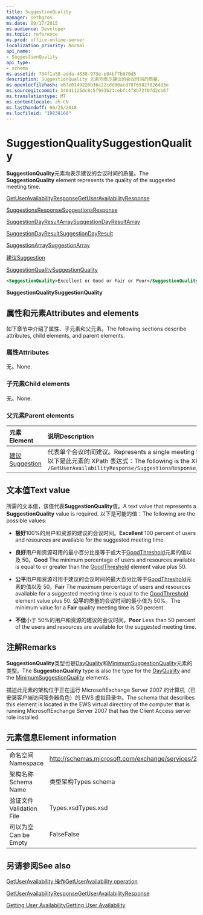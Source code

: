 ```yaml
---
title: SuggestionQuality
manager: sethgros
ms.date: 09/17/2015
ms.audience: Developer
ms.topic: reference
ms.prod: office-online-server
localization_priority: Normal
api_name:
- SuggestionQuality
api_type:
- schema
ms.assetid: 734f1a58-adda-4830-973e-e84bf7b870d5
description: SuggestionQuality 元素均表示建议的会议时间的质量。
ms.openlocfilehash: e67e0149226b36c22cdd00acd78f6582f826dd3e
ms.sourcegitcommit: 34041125dc8c5f993b21cebfc4f8b72f0fd2cb6f
ms.translationtype: MT
ms.contentlocale: zh-CN
ms.lasthandoff: 06/25/2018
ms.locfileid: "19838160"
---
```

# <a name="suggestionquality"></a><span data-ttu-id="0c6e8-103">SuggestionQuality</span><span class="sxs-lookup"><span data-stu-id="0c6e8-103">SuggestionQuality</span></span>

<span data-ttu-id="0c6e8-104">**SuggestionQuality**元素均表示建议的会议时间的质量。</span><span class="sxs-lookup"><span data-stu-id="0c6e8-104">The **SuggestionQuality** element represents the quality of the suggested meeting time.</span></span> 
  
[<span data-ttu-id="0c6e8-105">GetUserAvailabilityResponse</span><span class="sxs-lookup"><span data-stu-id="0c6e8-105">GetUserAvailabilityResponse</span></span>](getuseravailabilityresponse.md)
  
[<span data-ttu-id="0c6e8-106">SuggestionsResponse</span><span class="sxs-lookup"><span data-stu-id="0c6e8-106">SuggestionsResponse</span></span>](suggestionsresponse.md)
  
[<span data-ttu-id="0c6e8-107">SuggestionDayResultArray</span><span class="sxs-lookup"><span data-stu-id="0c6e8-107">SuggestionDayResultArray</span></span>](suggestiondayresultarray.md)
  
[<span data-ttu-id="0c6e8-108">SuggestionDayResult</span><span class="sxs-lookup"><span data-stu-id="0c6e8-108">SuggestionDayResult</span></span>](suggestiondayresult.md)
  
[<span data-ttu-id="0c6e8-109">SuggestionArray</span><span class="sxs-lookup"><span data-stu-id="0c6e8-109">SuggestionArray</span></span>](suggestionarray.md)
  
[<span data-ttu-id="0c6e8-110">建议</span><span class="sxs-lookup"><span data-stu-id="0c6e8-110">Suggestion</span></span>](suggestion.md)
  
[<span data-ttu-id="0c6e8-111">SuggestionQuality</span><span class="sxs-lookup"><span data-stu-id="0c6e8-111">SuggestionQuality</span></span>](suggestionquality.md)
  
```xml
<SuggestionQuality>Excellent or Good or Fair or Poor</SuggestionQuality>
```

 <span data-ttu-id="0c6e8-112">**SuggestionQuality**</span><span class="sxs-lookup"><span data-stu-id="0c6e8-112">**SuggestionQuality**</span></span>
## <a name="attributes-and-elements"></a><span data-ttu-id="0c6e8-113">属性和元素</span><span class="sxs-lookup"><span data-stu-id="0c6e8-113">Attributes and elements</span></span>

<span data-ttu-id="0c6e8-114">如下章节中介绍了属性、子元素和父元素。</span><span class="sxs-lookup"><span data-stu-id="0c6e8-114">The following sections describe attributes, child elements, and parent elements.</span></span>
  
### <a name="attributes"></a><span data-ttu-id="0c6e8-115">属性</span><span class="sxs-lookup"><span data-stu-id="0c6e8-115">Attributes</span></span>

<span data-ttu-id="0c6e8-116">无。</span><span class="sxs-lookup"><span data-stu-id="0c6e8-116">None.</span></span>
  
### <a name="child-elements"></a><span data-ttu-id="0c6e8-117">子元素</span><span class="sxs-lookup"><span data-stu-id="0c6e8-117">Child elements</span></span>

<span data-ttu-id="0c6e8-118">无。</span><span class="sxs-lookup"><span data-stu-id="0c6e8-118">None.</span></span>
  
### <a name="parent-elements"></a><span data-ttu-id="0c6e8-119">父元素</span><span class="sxs-lookup"><span data-stu-id="0c6e8-119">Parent elements</span></span>

|<span data-ttu-id="0c6e8-120">**元素**</span><span class="sxs-lookup"><span data-stu-id="0c6e8-120">**Element**</span></span>|<span data-ttu-id="0c6e8-121">**说明**</span><span class="sxs-lookup"><span data-stu-id="0c6e8-121">**Description**</span></span>|
|:-----|:-----|
|[<span data-ttu-id="0c6e8-122">建议</span><span class="sxs-lookup"><span data-stu-id="0c6e8-122">Suggestion</span></span>](suggestion.md) <br/> |<span data-ttu-id="0c6e8-123">代表单个会议时间建议。</span><span class="sxs-lookup"><span data-stu-id="0c6e8-123">Represents a single meeting time suggestion.</span></span>  <br/> <span data-ttu-id="0c6e8-124">以下是此元素的 XPath 表达式：</span><span class="sxs-lookup"><span data-stu-id="0c6e8-124">The following is the XPath expression to this element:</span></span>  <br/>  `/GetUserAvailabilityResponse/SuggestionsResponse/SuggestionDayResultArray/SuggestionDayResult[i]/SuggestionArray/Suggestion[i]` <br/> |
   
## <a name="text-value"></a><span data-ttu-id="0c6e8-125">文本值</span><span class="sxs-lookup"><span data-stu-id="0c6e8-125">Text value</span></span>

<span data-ttu-id="0c6e8-126">所需的文本值，该值代表**SuggestionQuality**值。</span><span class="sxs-lookup"><span data-stu-id="0c6e8-126">A text value that represents a **SuggestionQuality** value is required.</span></span> <span data-ttu-id="0c6e8-127">以下是可能的值：</span><span class="sxs-lookup"><span data-stu-id="0c6e8-127">The following are the possible values:</span></span> 
  
- <span data-ttu-id="0c6e8-128">**极好**100%的用户和资源的建议的会议时间。</span><span class="sxs-lookup"><span data-stu-id="0c6e8-128">**Excellent** 100 percent of users and resources are available for the suggested meeting time.</span></span> 
    
- <span data-ttu-id="0c6e8-129">**良好**用户和资源可用的最小百分比是等于或大于[GoodThreshold](goodthreshold.md)元素的值以及 50。</span><span class="sxs-lookup"><span data-stu-id="0c6e8-129">**Good** The minimum percentage of users and resources available is equal to or greater than the [GoodThreshold](goodthreshold.md) element value plus 50.</span></span> 
    
- <span data-ttu-id="0c6e8-130">**公平**用户和资源可用于建议的会议时间的最大百分比等于[GoodThreshold](goodthreshold.md)元素的值以及 50。</span><span class="sxs-lookup"><span data-stu-id="0c6e8-130">**Fair** The maximum percentage of users and resources available for a suggested meeting time is equal to the [GoodThreshold](goodthreshold.md) element value plus 50.</span></span> <span data-ttu-id="0c6e8-131">**公平**的质量的会议时间的最小值为 50%。</span><span class="sxs-lookup"><span data-stu-id="0c6e8-131">The minimum value for a **Fair** quality meeting time is 50 percent.</span></span> 
    
- <span data-ttu-id="0c6e8-132">**不佳**小于 50%的用户和资源的建议的会议时间。</span><span class="sxs-lookup"><span data-stu-id="0c6e8-132">**Poor** Less than 50 percent of the users and resources are available for the suggested meeting time.</span></span> 
    
## <a name="remarks"></a><span data-ttu-id="0c6e8-133">注解</span><span class="sxs-lookup"><span data-stu-id="0c6e8-133">Remarks</span></span>

<span data-ttu-id="0c6e8-134">**SuggestionQuality**类型也是[DayQuality](dayquality.md)和[MinimumSuggestionQuality](minimumsuggestionquality.md)元素的类型。</span><span class="sxs-lookup"><span data-stu-id="0c6e8-134">The **SuggestionQuality** type is also the type for the [DayQuality](dayquality.md) and the [MinimumSuggestionQuality](minimumsuggestionquality.md) elements.</span></span> 
  
<span data-ttu-id="0c6e8-135">描述此元素的架构位于正在运行 MicrosoftExchange Server 2007 的计算机（已安装客户端访问服务器角色）的 EWS 虚拟目录中。</span><span class="sxs-lookup"><span data-stu-id="0c6e8-135">The schema that describes this element is located in the EWS virtual directory of the computer that is running MicrosoftExchange Server 2007 that has the Client Access server role installed.</span></span>
  
## <a name="element-information"></a><span data-ttu-id="0c6e8-136">元素信息</span><span class="sxs-lookup"><span data-stu-id="0c6e8-136">Element information</span></span>

|||
|:-----|:-----|
|<span data-ttu-id="0c6e8-137">命名空间</span><span class="sxs-lookup"><span data-stu-id="0c6e8-137">Namespace</span></span>  <br/> |http://schemas.microsoft.com/exchange/services/2006/types  <br/> |
|<span data-ttu-id="0c6e8-138">架构名称</span><span class="sxs-lookup"><span data-stu-id="0c6e8-138">Schema Name</span></span>  <br/> |<span data-ttu-id="0c6e8-139">类型架构</span><span class="sxs-lookup"><span data-stu-id="0c6e8-139">Types schema</span></span>  <br/> |
|<span data-ttu-id="0c6e8-140">验证文件</span><span class="sxs-lookup"><span data-stu-id="0c6e8-140">Validation File</span></span>  <br/> |<span data-ttu-id="0c6e8-141">Types.xsd</span><span class="sxs-lookup"><span data-stu-id="0c6e8-141">Types.xsd</span></span>  <br/> |
|<span data-ttu-id="0c6e8-142">可以为空</span><span class="sxs-lookup"><span data-stu-id="0c6e8-142">Can be Empty</span></span>  <br/> |<span data-ttu-id="0c6e8-143">False</span><span class="sxs-lookup"><span data-stu-id="0c6e8-143">False</span></span>  <br/> |
   
## <a name="see-also"></a><span data-ttu-id="0c6e8-144">另请参阅</span><span class="sxs-lookup"><span data-stu-id="0c6e8-144">See also</span></span>



[<span data-ttu-id="0c6e8-145">GetUserAvailability 操作</span><span class="sxs-lookup"><span data-stu-id="0c6e8-145">GetUserAvailability operation</span></span>](getuseravailability-operation.md)
  
[<span data-ttu-id="0c6e8-146">GetUserAvailabilityResponse</span><span class="sxs-lookup"><span data-stu-id="0c6e8-146">GetUserAvailabilityResponse</span></span>](getuseravailabilityresponse.md)


[<span data-ttu-id="0c6e8-147">Getting User Availability</span><span class="sxs-lookup"><span data-stu-id="0c6e8-147">Getting User Availability</span></span>](http://msdn.microsoft.com/library/d4133fcb-9b0f-4e6b-aadf-a389da83516a%28Office.15%29.aspx)

